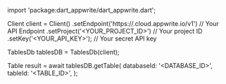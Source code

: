 import 'package:dart_appwrite/dart_appwrite.dart';

Client client = Client()
    .setEndpoint('https://<REGION>.cloud.appwrite.io/v1') // Your API Endpoint
    .setProject('<YOUR_PROJECT_ID>') // Your project ID
    .setKey('<YOUR_API_KEY>'); // Your secret API key

TablesDb tablesDB = TablesDb(client);

Table result = await tablesDB.getTable(
    databaseId: '<DATABASE_ID>',
    tableId: '<TABLE_ID>',
);
